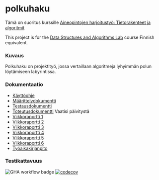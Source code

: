 # polkuhaku
Tämä on suoritus kurssille [Aineopintojen harjoitustyö: Tietorakenteet ja algoritmit](https://studies.helsinki.fi/opintotarjonta/cu/hy-CU-118025627-2021-08-01/TKT20010/Aineopintojen_harjoitusty%C3%B6_Tietorakenteet_ja_algoritmit)

This project is for the [Data Structures and Algorithms Lab](https://studies.helsinki.fi/opintotarjonta/cu/hy-CU-128551082-2021-08-01/BSCS2012/Datastructures_and_Algorithms_Lab) course Finnish equivalent.

### Kuvaus
Polkuhaku on projektityö, jossa vertaillaan algoritmeja lyhyimmän polun löytämiseen labyrintissa.

### Dokumentaatio
- [Käyttöohje](https://github.com/heliparv/polkuhaku/blob/main/Dokumentaatio/Kayttoohje.md)
- [Määrittelydokumentti](https://github.com/heliparv/polkuhaku/blob/main/Dokumentaatio/Maarittelydokumentti.md)
- [Testausdokumentti](https://github.com/heliparv/polkuhaku/blob/main/Dokumentaatio/Testausdokumentti.md)
- [Toteutusdokumentti](https://github.com/heliparv/polkuhaku/blob/main/Dokumentaatio/Toteutusdokumentti.md) Vaatisi päivitystä
- [Viikkoraportti 1](https://github.com/heliparv/polkuhaku/blob/main/Dokumentaatio/Viikkoraportti%201.md)
- [Viikkoraportti 2](https://github.com/heliparv/polkuhaku/blob/main/Dokumentaatio/viikkoraportti2.md)
- [Viikkoraportti 3](https://github.com/heliparv/polkuhaku/blob/main/Dokumentaatio/viikkoraportti3.md)
- [Viikkoraportti 4](https://github.com/heliparv/polkuhaku/blob/main/Dokumentaatio/viikkoraportti4.md)
- [Viikkoraportti 5](https://github.com/heliparv/polkuhaku/blob/main/Dokumentaatio/viikkoraportti5.md)
- [Viikkoraportti 6](https://github.com/heliparv/polkuhaku/blob/main/Dokumentaatio/viikkoraportti6.md)
- [Työaikakirjanpito](https://github.com/heliparv/polkuhaku/blob/main/Dokumentaatio/tyoaikakirjanpito.md)

### Testikattavuus
![GHA workflow badge](https://github.com/heliparv/polkuhaku/workflows/CI/badge.svg)
[![codecov](https://codecov.io/gh/heliparv/polkuhaku/branch/main/graph/badge.svg?token=W1CWXGM2BY)](https://codecov.io/gh/heliparv/polkuhaku)
